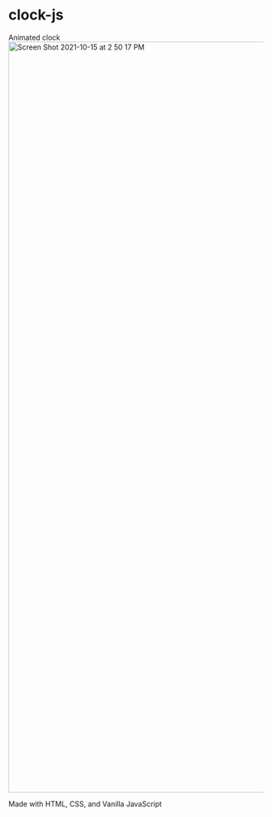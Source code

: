 # clock-js
Animated clock 
<img width="1479" alt="Screen Shot 2021-10-15 at 2 50 17 PM" src="https://user-images.githubusercontent.com/59452934/137557346-09ad3514-773d-499b-8ce8-1d10cdfbcde7.png">


Made with HTML, CSS, and Vanilla JavaScript
